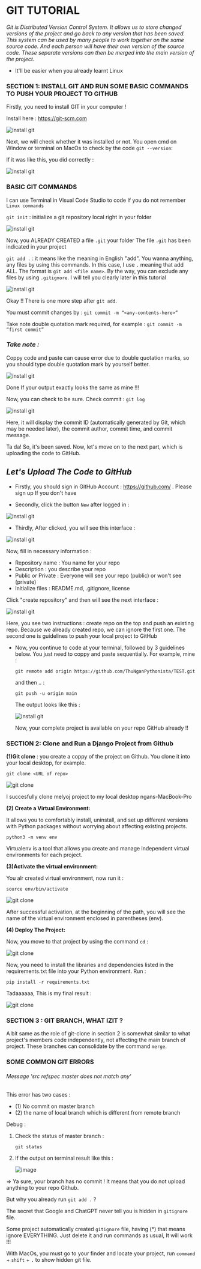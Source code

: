 # GIT TUTORIAL #

*Git is Distributed Version Control System. It allows us to store changed versions of the project and go back to any version that has been saved. This system can be used by many people to work together on the same source code. And each person will have their own version of the source code. These separate versions can then be merged into the main version of the project.*

* It'll be easier when you already learnt Linux

### SECTION 1: INSTALL GIT AND RUN SOME BASIC COMMANDS TO PUSH YOUR PROJECT TO GITHUB ###

Firstly, you need to install GIT in your computer ! 

Install here : https://git-scm.com

![install git](./images/install-git.png)


Next, we will check whether it was installed or not.
You open cmd on Window or terminal on MacOs to check by the code `git --version`:

If it was like this, you did correctly :

![install git](./images/git.png)

### BASIC GIT COMMANDS ###

I can use Terminal in Visual Code Studio to code If you do not remember `Linux commands`

`git init`  : initialize a git repository local right in your folder

![install git](./images/git1-1.png)

 Now, you ALREADY CREATED a file `.git`  your folder
The file `.git` has been indicated in your project

`git add .` : it means like the meaning in English "add". You wanna anything, any files by using this commands. In this case, I use `.` meaning that add ALL. The format is `git add <file name>`. By the way, you can exclude any files by using `.gitignore`. I will tell you clearly later in this tutorial

![install git](./images/git1-1.png)


Okay !! There is one more step after `git add`.

You must commit changes by : `git commit -m “<any-contents-here>” `

Take note double quotation mark required, for example : `git commit -m “first commit”`

### *Take note :*  ###
Coppy code and paste can cause error due to double quotation marks, so you should type double quotation mark by yourself better.

![install git](./images/git2.png)

Done If your output exactly looks the same as mine !!! 

Now, you can check to be sure. Check commit : `git log`

![install git](./images/git3.png)

Here, it will display the commit ID (automatically generated by Git, which may be needed later), the commit author, commit time, and commit message.

Ta da! So, it's been saved. Now, let's move on to the next part, which is uploading the code to GitHub.

## *Let's Upload The Code to GitHub* # 

- Firstly, you should sign in GitHub Account : https://github.com/ . Please sign up If you don't have

- Secondly, click the button `New` after logged in :

![install git](./images/git4.png)

- Thirdly, After clicked, you will see this interface :

![install git](./images/git5.png)

Now, fill in necessary information :

 + Repository name : You name for your repo
 + Description : you describe your repo
 + Public or Private : Everyone will see your repo (public) or won't see (private)
 + Initialize files : README.md, .gitignore, license

Click "create repository" and then will see the next interface :

![install git](./images/git6.png)

Here, you see two instructions : create repo on the top and push an existing repo. Because we already created repo, we can ignore the first one. The second one is guidelines to push your local project to GitHub

- Now, you continue to code at your terminal, followed by 3 guidelines below. You just need to coppy and paste sequentially. For example, mine :
 
    `git remote add origin https://github.com/ThuNganPythonista/TEST.git`

  and then .. :

    `git push -u origin main`

  The output looks like this :

  ![install git](./images/git7.png)

  Now, your complete project is available on your repo GitHub already !!

### SECTION 2: Clone and Run a Django Project from Github ###

**(1)Git clone** : you create a coppy of the project on Github. You clone it into your local desktop, for example.

`git clone <URL of repo> ` 

![git clone](https://github.com/ThuNganPythonista/GIT/blob/main/images/Screenshot%202023-12-05%20at%2012.28.02%20PM.png)

I succesfully clone melyoj project to my local desktop ngans-MacBook-Pro

**(2) Create a Virtual Environment:** 

It allows you to comfortably install, uninstall, and set up different versions with Python packages without worrying about affecting existing projects.

`python3 -m venv env`

Virtualenv is a tool that allows you create and manage independent virtual environments for each project.

**(3)Activate the virtual environment:**

You alr created virtual environment, now run it :

`source env/bin/activate`

![git clone](https://github.com/ThuNganPythonista/GIT/blob/main/images/gitclone.png)

After successful activation, at the beginning of the path, you will see the name of the virtual environment enclosed in parentheses (env).

**(4) Deploy The Project:**

Now, you move to that project by using the command `cd` :

![git clone](https://github.com/ThuNganPythonista/GIT/blob/main/images/cdmely.png)

Now, you need to install the libraries and dependencies listed in the requirements.txt file into your Python environment. Run :

`pip install -r requirements.txt`

Tadaaaaaa, This is my final result :

![git clone](https://github.com/ThuNganPythonista/GIT/blob/main/images/Screenshot%202023-12-06%20at%2012.47.04%20PM.png)

### SECTION 3 : GIT BRANCH, WHAT IZIT ? ###

A bit same as the role of git-clone in section 2 is somewhat similar to what project's members code independently, not affecting the main branch of project. These branches can consolidate by the command `merge`.




### SOME COMMON GIT ERRORS
  
  ###### Message 'src refspec master does not match any'

  This error has two cases :
   + (1) No commit on master branch
   + (2) the name of local branch which is different from remote branch

  Debug :

  1. Check the status of master branch :
 
     `git status`

  2. If the output on terminal result like this :
 
     ![image]( https://github.com/ThuNganPythonista/GIT/blob/main/images/Screenshot%202023-12-01%20at%202.55.20%20PM.png)


 => Ya sure, your branch has no commit ! It means that you do not upload anything to your repo Github.

 But why you already run `git add .` ?

 The secret that Google and ChatGPT never tell you is hidden in `gitignore` file.

 Some project automatically created `gitignore` file, having (*) that means ignore EVERYTHING. Just delete it and run commands as usual, It will work !!!

 With MacOs, you must go to your finder and locate your project, run `command` + `shift` + `.` to show hidden git file.

 








